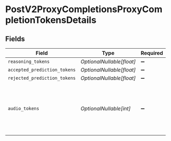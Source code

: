 # PostV2ProxyCompletionsProxyCompletionTokensDetails


## Fields

| Field                                                       | Type                                                        | Required                                                    | Description                                                 |
| ----------------------------------------------------------- | ----------------------------------------------------------- | ----------------------------------------------------------- | ----------------------------------------------------------- |
| `reasoning_tokens`                                          | *OptionalNullable[float]*                                   | :heavy_minus_sign:                                          | N/A                                                         |
| `accepted_prediction_tokens`                                | *OptionalNullable[float]*                                   | :heavy_minus_sign:                                          | N/A                                                         |
| `rejected_prediction_tokens`                                | *OptionalNullable[float]*                                   | :heavy_minus_sign:                                          | N/A                                                         |
| `audio_tokens`                                              | *OptionalNullable[int]*                                     | :heavy_minus_sign:                                          | The number of audio output tokens produced by the response. |